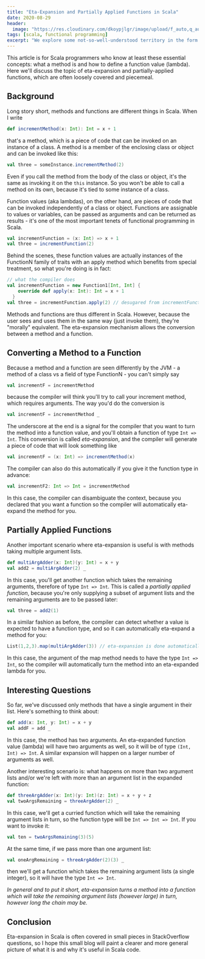 ```yaml
---
title: "Eta-Expansion and Partially Applied Functions in Scala"
date: 2020-08-29
header:
  image: "https://res.cloudinary.com/dkoypjlgr/image/upload/f_auto,q_auto:good,c_auto,w_1200,h_300,g_auto,fl_progressive/v1715952116/blog_cover_large_phe6ch.jpg"
tags: [scala, functional programming]
excerpt: "We explore some not-so-well-understood territory in the form of eta-expansion and how methods and functions interoperate."
---
```


This article is for Scala programmers who know at least these essential concepts: what a method is and how to define a function value (lambda). Here we'll discuss the topic of eta-expansion and partially-applied functions, which are often loosely covered and piecemeal.

## Background

Long story short, methods and functions are different things in Scala. When I write

```scala
def incrementMethod(x: Int): Int = x + 1
```

that's a method, which is a piece of code that can be invoked on an instance of a class. A method is a member of the enclosing class or object and can be invoked like this:

```scala
val three = someInstance.incrementMethod(2)
```

Even if you call the method from the body of the class or object, it's the same as invoking it on the `this` instance. So you won't be able to call a method on its own, because it's tied to some instance of a class.

Function values (aka lambdas), on the other hand, are pieces of code that can be invoked independently of a class or object. Functions are assignable to values or variables, can be passed as arguments and can be returned as results - it's one of the most important tenets of functional programming in Scala.

```scala
val incrementFunction = (x: Int) => x + 1
val three = incrementFunction(2)
```

Behind the scenes, these function values are actually instances of the FunctionN family of traits with an apply method which benefits from special treatment, so what you're doing is in fact:

```scala
// what the compiler does
val incrementFunction = new Function1[Int, Int] {
    override def apply(x: Int): Int = x + 1
  }
val three = incrementFunction.apply(2) // desugared from incrementFunction(2)
```

Methods and functions are thus different in Scala. However, because the user sees and uses them in the same way (just invoke them), they're "morally" equivalent. The eta-expansion mechanism allows the conversion between a method and a function.

## Converting a Method to a Function

Because a method and a function are seen differently by the JVM - a method of a class vs a field of type FunctionN - you can't simply say

```scala
val incrementF = incrementMethod
```

because the compiler will think you'll try to call your increment method, which requires arguments. The way you'd do the conversion is

```scala
val incrementF = incrementMethod _
```

The underscore at the end is a signal for the compiler that you want to turn the method into a function value, and you'll obtain a function of type `Int => Int`. This conversion is called _eta-expansion_, and the compiler will generate a piece of code that will look something like

```scala
val incrementF = (x: Int) => incrementMethod(x)
```

The compiler can also do this automatically if you give it the function type in advance:

```scala
val incrementF2: Int => Int = incrementMethod
```

In this case, the compiler can disambiguate the context, because you declared that you want a function so the compiler will automatically eta-expand the method for you.

## Partially Applied Functions

Another important scenario where eta-expansion is useful is with methods taking multiple argument lists.

```scala
def multiArgAdder(x: Int)(y: Int) = x + y
val add2 = multiArgAdder(2) _
```

In this case, you'll get another function which takes the remaining arguments, therefore of type `Int => Int`. This is called a _partially applied function_, because you're only supplying a subset of argument lists and the remaining arguments are to be passed later:

```scala
val three = add2(1)
```

In a similar fashion as before, the compiler can detect whether a value is expected to have a function type, and so it can automatically eta-expand a method for you:

```scala
List(1,2,3).map(multiArgAdder(3)) // eta-expansion is done automatically
```

In this case, the argument of the map method needs to have the type `Int => Int`, so the compiler will automatically turn the method into an eta-expanded lambda for you.

## Interesting Questions

So far, we've discussed only methods that have a single argument in their list. Here's something to think about:

```scala
def add(x: Int, y: Int) = x + y
val addF = add _
```

In this case, the method has two arguments. An eta-expanded function value (lambda) will have two arguments as well, so it will be of type `(Int, Int) => Int`. A similar expansion will happen on a larger number of arguments as well.

Another interesting scenario is: what happens on more than two argument lists and/or we're left with more than an argument list in the expanded function:

```scala
def threeArgAdder(x: Int)(y: Int)(z: Int) = x + y + z
val twoArgsRemaining = threeArgAdder(2) _
```

In this case, we'll get a curried function which will take the remaining argument lists in turn, so the function type will be `Int => Int => Int`. If you want to invoke it:

```scala
val ten = twoArgsRemaining(3)(5)
```

At the same time, if we pass more than one argument list:

```scala
val oneArgRemaining = threeArgAdder(2)(3) _
```

then we'll get a function which takes the remaining argument lists (a single integer), so it will have the type `Int => Int`.

_In general and to put it short, eta-expansion turns a method into a function which will take the remaining argument lists (however large) in turn, however long the chain may be._

## Conclusion

Eta-expansion in Scala is often covered in small pieces in StackOverflow questions, so I hope this small blog will paint a clearer and more general picture of what it is and why it's useful in Scala code.
